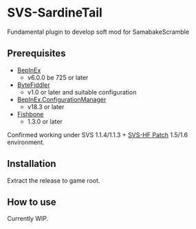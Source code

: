 # SVS-SardineTail

Fundamental plugin to develop soft mod for SamabakeScramble

## Prerequisites

* [BepInEx](https://github.com/BepInEx/BepInEx)
  * v6.0.0 be 725 or later
* [ByteFiddler](https://github.com/BepInEx/BepInEx)
  * v1.0 or later and suitable configuration
* [BepInEx.ConfigurationManager](https://github.com/BepInEx/BepInEx.ConfigurationManager)
  * v18.3 or later
* [Fishbone](https://github.com/MaybeSamigroup/SVS-Fishbone)
  * 1.3.0 or later

Confirmed working under SVS 1.1.4/1.1.3 + [SVS-HF Patch](https://github.com/ManlyMarco/SVS-HF_Patch) 1.5/1.6 environment.

## Installation

Extract the release to game root.

## How to use

Currently WIP.
